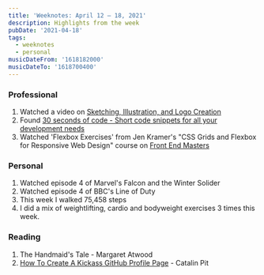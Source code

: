 ```yaml
---
title: 'Weeknotes: April 12 – 18, 2021'
description: Highlights from the week
pubDate: '2021-04-18'
tags:
  - weeknotes
  - personal
musicDateFrom: '1618182000'
musicDateTo: '1618700400'
---
```


### Professional

1. Watched a video on [Sketching, Illustration, and Logo Creation](https://www.learnwithjason.dev/sketching-illustration-logo-creation 'Sketching, Illustration, and Logo Creation by learnwithjason.dev')
2. Found [30 seconds of code - Short code snippets for all your development needs](https://www.30secondsofcode.org/ '30 seconds of code - Short code snippets for all your development needs')
3. Watched 'Flexbox Exercises' from Jen Kramer's "CSS Grids and Flexbox for Responsive Web Design" course on [Front End Masters](https://frontendmasters.com/courses/css-grids-flexbox/ 'Front End Masters')

### Personal

1. Watched episode 4 of Marvel's Falcon and the Winter Solider
2. Watched episode 4 of BBC's Line of Duty
3. This week I walked 75,458 steps
4. I did a mix of weightlifting, cardio and bodyweight exercises 3 times this week.

### Reading

1. The Handmaid's Tale - Margaret Atwood
2. [How To Create A Kickass GitHub Profile Page](https://app.daily.dev/posts/IAiuL1-1n) - Catalin Pit
